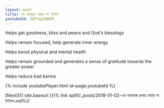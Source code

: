 ```yaml
---
layout: post
title: ওম মহাযুধ্যা নামায গা টাইমস
youtubeId: JdP7qJI0HFM
---
```

 
 
Helps get goodness, bliss and peace and God's blessings
 
Helps remain focused, help generate inner energy 
 
Helps boost physical and mental health 
 
Helps remain grounded and generates a sense of gratitude towards the greater power 
 
Helps reduce bad karma
 
 
 
 


{% include youtubePlayer.html id=page.youtubeId %}
 
[Next]({{ site.baseurl }}{% link  split1/_posts/2018-01-02-ওম সারভাঙ্গা রূপায় নামায গা টাইমস.md%})
 
